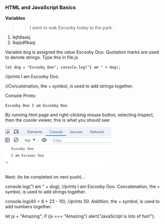 ### HTML and JavaScript Basics


**Variables**


>>I went to wak Escooby today to the park.
1.  lkjfdlaskj
2.  lkajsdflkasj

Variable dog is assigned the value Escooby Doo. Quotation marks are used to denote strings. Type this in file.js. 

`
let dog = "Escooby Doo";
console.log("I am " + dog);       
`

//prints I am Escooby Doo.

//Concatenation, the + symbol, is used to add strings together. 


Console Prints:

`
Escooby Doo
I am Escooby Doo
`

By running html page and right-clicking mouse button, selecting Inspect, then the cosole viewer, this is what you should see:

![alt text](images/img_01.png)


Next: (to be completed on next push)...

console.log("I am " + dog); //prints I am Escooby Doo. Concatenation, the + symbol, is used to add strings together.

console.log(40 + 8 + 23 - 10);  //prints 50. Addition, the + symbol, is used to add numbers together.







let js = "Amazing";
if (js === "Amazing") alert("JavaScript is lots of fun!");

